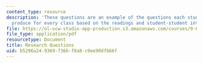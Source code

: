 ```yaml
---
content_type: resource
description: 'These questions are an example of the questions each student has to
  produce for every class based on the readings and student-student interaction. '
file: https://ol-ocw-studio-app-production.s3.amazonaws.com/courses/9-67-object-and-face-recognition-spring-2001/b5296a249369736bf8a8c9ee90dfb66f_research_questions.pdf
file_type: application/pdf
resourcetype: Document
title: Research Questions
uid: b5296a24-9369-736b-f8a8-c9ee90dfb66f
---
```

